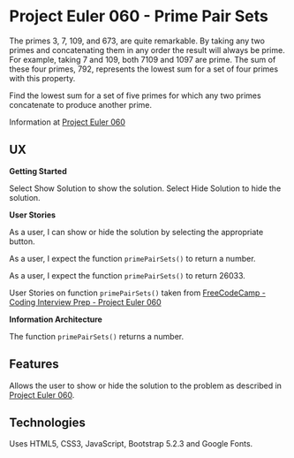 # Project Euler 060 - Prime Pair Sets

The primes 3, 7, 109, and 673, are quite remarkable.  By taking any two primes and concatenating them in any order the result will always be prime.  For example, taking 7 and 109, both 7109 and 1097 are prime.  The sum of these four primes, 792, represents the lowest sum for a set of four primes with this property.

Find the lowest sum for a set of five primes for which any two primes concatenate to produce another prime.

Information at [Project Euler 060](https://projecteuler.net/problem=60)

## UX

**Getting Started**

Select Show Solution to show the solution.  Select Hide Solution to hide the solution.

**User Stories**

As a user, I can show or hide the solution by selecting the appropriate button.

As a user, I expect the function `primePairSets()` to return a number.

As a user, I expect the function `primePairSets()` to return 26033.

User Stories on function `primePairSets()` taken from [FreeCodeCamp - Coding Interview Prep - Project Euler 060](https://www.freecodecamp.org/learn/coding-interview-prep/project-euler/problem-60-prime-pair-sets)

**Information Architecture**

The function `primePairSets()` returns a number.

## Features

Allows the user to show or hide the solution to the problem as described in [Project Euler 060](https://projecteuler.net/problem=60).

## Technologies

Uses HTML5, CSS3, JavaScript, Bootstrap 5.2.3 and Google Fonts.

